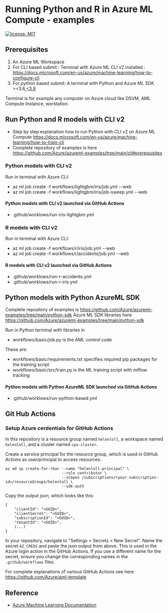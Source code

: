# Running Python and R in Azure ML Compute - examples


[![license: MIT](https://img.shields.io/badge/License-MIT-purple.svg)](LICENSE)



## Prerequisites

1. An Azure ML Workspace
2. For CLI based submit : Terminal with Azure ML CLI v2 installed : https://docs.microsoft.com/en-us/azure/machine-learning/how-to-configure-cli
3. For python based submit: A terminal with Python and Azure ML SDK >=3.6,[\<3.9](https://pypi.org/project/azureml-core)

Terminal is for example any computer on Azure cloud like DSVM, AML Compute Instance, worstation.

## Run Python and R models with CLI v2 
- Step by step explanation how to run Python with CLI v2 on Azure ML Compute https://docs.microsoft.com/en-us/azure/machine-learning/how-to-train-cli
- Complete repository of examples is here https://github.com/Azure/azureml-examples/tree/main/cli#prerequisites 

### Python models with CLI v2
Run in terminal with Azure CLI:
- az ml job create -f workflows/lightgbm/iris/job.yml --web
- az ml job create -f workflows/lightgbm/iris/job-sweep.yml --web

#### Python models with CLI v2 launched via GitHub Actions 
- .github/worklows/run-iris-lightgbm.yml

### R models with CLI v2
Run in terminal with Azure CLI:
- az ml job create -f workflows/r/iris/job.yml --web
- az ml job create -f workflows/r/accidents/job.yml --web

#### R models with CLI v2 launched via GitHub Actions 
- .github/worklows/run-r-accidents.yml
- .github/worklows/run-r-iris.yml


## Python models with Python AzureML SDK
Complete repository of examples is https://github.com/Azure/azureml-examples/tree/main/python-sdk
Azure ML SDK libraries here https://github.com/Azure/azureml-examples/tree/main/python-sdk

Run in Python terminal with libraries in   
- workflows/basic/job.py is the AML control code

These are:
- workflows/basic/requirements.txt specifies required pip packages for the training script
- workflows/basic/src/train.py is the ML training script with mlflow tracking

#### Python models with Python AzureML SDK launched via GitHub Actions 
- .github/worklows/run-python-based.yml

## Git Hub Actions 
### Setup Azure cerdentials for GitHub Actions
In this repository is a resource group named `helenloll`, a workspace named `helenloll`, and a cluster named `cpu-cluster`. 

Create a service principal for the resource group, which is used in GitHub Actions as user/principal to access resources:

```console
az ad sp create-for-rbac --name "helenloll-principal" \
                         --role contributor \
                         --scopes /subscriptions/<your-subscription-id>/resourceGroups/helenloll \
                         --sdk-auth
```

Copy the output json, which looks like this:

```console
{
    "clientId": "<GUID>",
    "clientSecret": "<GUID>",
    "subscriptionId": "<GUID>",
    "tenantId": "<GUID>",
    (...)
}
```

In your repository, navigate to "Settings > Secrets > New Secret". Name the secret `AZ_CREDS` and paste the json output from above. This is used in the Azure login action in the GitHub Actions. If you use a different name for the secret, ensure you change the corresponding names in the `.github/workflows` files.

For complete explanations of various GitHub Actions see here https://github.com/Azure/aml-template 

## Reference

- [Azure Machine Learning Documentation](https://docs.microsoft.com/azure/machine-learning)
